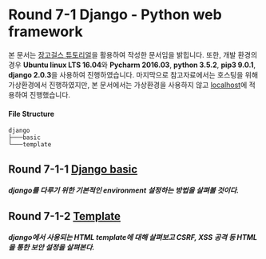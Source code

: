 # Round 7-1 Django - Python web framework

본 문서는 [장고걸스 튜토리얼][djangogirls tutorial]을 활용하여 작성한 문서임을 밝힙니다. 또한, 개발 환경의 경우 **Ubuntu linux LTS 16.04**와 **Pycharm 2016.03**, **python 3.5.2**, **pip3 9.0.1**, **django 2.0.3**을 사용하여 진행하였습니다. 마지막으로 참고자료에서는 호스팅을 위해 가상환경에서 진행하였지만, 본 문서에서는 가상환경을 사용하지 않고 [localhost](http://127.0.0.1:8000)에 적용하여 진행했습니다.  

[djangogirls tutorial]: https://tutorial.djangogirls.org/ko/

#### File Structure

```
django
├───basic
└───template
```


## Round 7-1-1 [Django basic](/web/django/basic/README.md)

##### django를 다루기 위한 기본적인 environment 설정하는 방법을 살펴볼 것이다.

## Round 7-1-2 [Template](/web/django/template/README.md)

##### django에서 사용되는 HTML template에 대해 살펴보고 CSRF, XSS 공격 등 HTML을 통한 보안 설정을 살펴본다.
